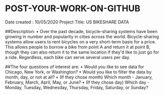 # POST-YOUR-WORK-ON-GITHUB
Date created :    10/05/2020 
Project Title:  US BIKESHARE DATA


##Description:
•	Over the past decade, bicycle-sharing systems have been growing in number and popularity in cities across the world. Bicycle-sharing systems allow users to rent bicycles on a very short-term basis for a price. This allows people to borrow a bike from point A and return it at point B, though they can also return it to the same location if they'd like to just go for a ride. Regardless, each bike can serve several users per day.

##The four questions of interest are:
•	Would you like to see data for Chicago, New York, or Washington?
•	Would you like to filter the data by month, day, or not at all?
•	(If they chose month) Which month - January, February, March, April, May, or June?
•	(If they chose day) Which day - Monday, Tuesday, Wednesday, Thursday, Friday, Saturday, or Sunday?
